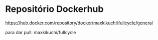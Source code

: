 # Repositório Dockerhub

https://hub.docker.com/repository/docker/maxkikuchi/fullcycle/general

para dar pull:
maxkikuchi/fullcycle
